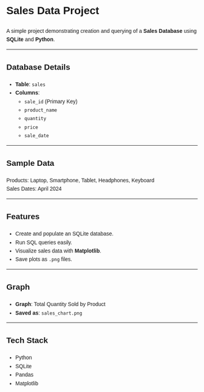 <!DOCTYPE html>
<html lang="en">
<head>
  <meta charset="UTF-8">
  <!-- <title>Sales Data Project</title> -->
</head>
<body style="font-family: Arial, sans-serif; line-height: 1.6; padding: 20px;">

<h1>Sales Data Project</h1>

<p>A simple project demonstrating creation and querying of a <strong>Sales Database</strong> using <strong>SQLite</strong> and <strong>Python</strong>.</p>

<hr>

<h2>Database Details</h2>
<ul>
  <li><strong>Table</strong>: <code>sales</code></li>
  <li><strong>Columns</strong>: 
    <ul>
      <li><code>sale_id</code> (Primary Key)</li>
      <li><code>product_name</code></li>
      <li><code>quantity</code></li>
      <li><code>price</code></li>
      <li><code>sale_date</code></li>
    </ul>
  </li>
</ul>

<hr>

<h2>Sample Data</h2>
<p>Products: Laptop, Smartphone, Tablet, Headphones, Keyboard<br>
Sales Dates: April 2024</p>

<hr>

<h2>Features</h2>
<ul>
  <li>Create and populate an SQLite database.</li>
  <li>Run SQL queries easily.</li>
  <li>Visualize sales data with <strong>Matplotlib</strong>.</li>
  <li>Save plots as <code>.png</code> files.</li>
</ul>

<hr>

<h2>Graph</h2>
<ul>
  <li><strong>Graph</strong>: Total Quantity Sold by Product</li>
  <li><strong>Saved as</strong>: <code>sales_chart.png</code></li>
</ul>

<hr>

<h2>Tech Stack</h2>
<ul>
  <li>Python</li>
  <li>SQLite</li>
  <li>Pandas</li>
  <li>Matplotlib</li>
</ul>

</body>
</html>
